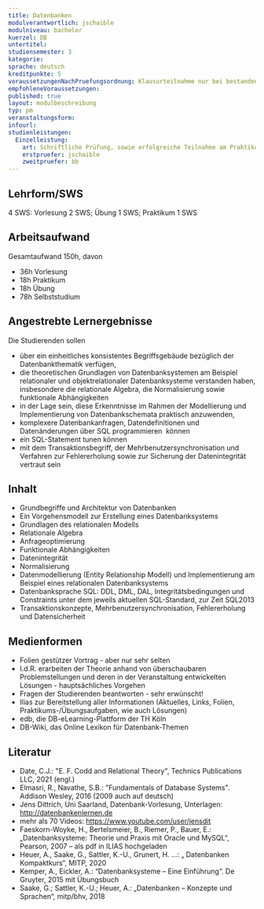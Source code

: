 ```yaml
---
title: Datenbanken
modulverantwortlich: jschaible
modulniveau: bachelor
kuerzel: DB
untertitel:
studiensemester: 3
kategorie:
sprache: deutsch
kreditpunkte: 5
voraussetzungenNachPruefungsordnung: Klausurteilnahme nur bei bestandenem DBS1‐Praktikum
empfohleneVoraussetzungen: 
published: true
layout: modulbeschreibung
typ: pm
veranstaltungsform: 
infourl: 
studienleistungen:
  Einzelleistung:
    art: Schriftliche Prüfung, sowie erfolgreiche Teilnahme am Praktikum als Prüfungsvorleistung. Semesterbegleitende Multiple‐Choice‐Tests mit Punkten für die Klausur
    erstpruefer: jschaible
    zweitpruefer: bb
---
```


## Lehrform/SWS

4 SWS: Vorlesung 2 SWS; Übung 1 SWS; Praktikum 1 SWS

## Arbeitsaufwand

Gesamtaufwand 150h, davon 

- 36h Vorlesung 
- 18h Praktikum
- 18h Übung
- 78h Selbststudium 

## Angestrebte Lernergebnisse

Die Studierenden sollen

- über ein einheitliches konsistentes Begriffsgebäude bezüglich der Datenbankthematik verfügen,
- die theoretischen Grundlagen von Datenbanksystemen am Beispiel relationaler und objektrelationaler Datenbanksysteme verstanden haben, insbesondere die relationale Algebra, die Normalisierung sowie funktionale Abhängigkeiten
- in der Lage sein, diese Erkenntnisse im Rahmen der Modellierung und Implementierung von Datenbankschemata praktisch anzuwenden,
- komplexere Datenbankanfragen, Datendefinitionen und Datenänderungen über SQL programmieren  können
- ein SQL-Statement tunen können
- mit dem Transaktionsbegriff, der Mehrbenutzersynchronisation und Verfahren zur Fehlererholung sowie zur Sicherung der Datenintegrität vertraut sein

## Inhalt
- Grundbegriffe und Architektur von Datenbanken  
- Ein Vorgehensmodell zur Erstellung eines Datenbanksystems
- Grundlagen des relationalen Modells
- Relationale Algebra
- Anfrageoptimierung
- Funktionale Abhängigkeiten
- Datenintegrität
- Normalisierung
- Datenmodellierung (Entity Relationship Modell) und Implementierung am Beispiel eines relationalen Datenbanksystems
- Datenbanksprache SQL: DDL, DML, DAL, Integritätsbedingungen und Constraints unter dem jeweils aktuellen SQL-Standard, zur Zeit SQL2013
- Transaktionskonzepte, Mehrbenutzersynchronisation, Fehlererholung und Datensicherheit


## Medienformen
* Folien gestützer Vortrag - aber nur sehr selten  
* I.d.R. erarbeiten der Theorie anhand von überschaubaren Problemstellungen und deren in der Veranstaltung entwickelten Lösungen - hauptsächliches Vorgehen  
* Fragen der Studierenden beantworten - sehr erwünscht!  
* Ilias zur Bereitstellung aller Informationen (Aktuelles, Links, Folien, Praktikums-/Übungsaufgaben, wie auch Lösungen)  
* edb, die DB-eLearning-Plattform der TH Köln  
* DB-Wiki, das Online Lexikon für Datenbank-Themen

## Literatur
- Date, C.J.: "E. F. Codd and Relational Theory", Technics Publications LLC, 2021 (engl.)
- Elmasri, R., Navathe, S.B.: "Fundamentals of Database Systems". Addison Wesley, 2016 (2009 auch auf deutsch)
- Jens Dittrich, Uni Saarland, Datenbank-Vorlesung, Unterlagen: http://datenbankenlernen.de
- mehr als 70 Videos: https://www.youtube.com/user/jensdit
- Faeskorn-Woyke, H., Bertelsmeier, B., Riemer, P., Bauer, E.: „Datenbanksysteme: Theorie und Praxis mit Oracle und MySQL“, Pearson, 2007 – als pdf in ILIAS hochgeladen
- Heuer, A., Saake, G., Sattler, K.-U., Grunert, H. …: „ Datenbanken Kompaktkurs“, MITP, 2020
- Kemper, A., Eickler, A.: “Datenbanksysteme – Eine Einführung“. De Gruyter, 2015 mit Übungsbuch
- Saake, G.; Sattler, K.-U.; Heuer, A.: „Datenbanken – Konzepte und Sprachen“, mitp/bhv, 2018

